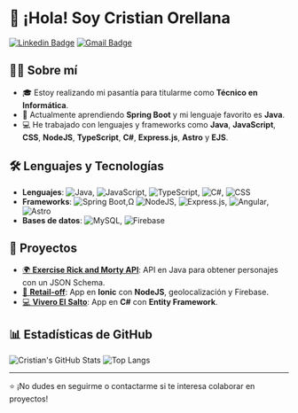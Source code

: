 # 👋 ¡Hola! Soy Cristian Orellana

[![Linkedin Badge](https://img.shields.io/badge/-CristianOrellana-blue?style=flat-square&logo=Linkedin&logoColor=white&link=https://www.linkedin.com/)](https://www.linkedin.com/) 
[![Gmail Badge](https://img.shields.io/badge/-cristianorellana@gmail.com-c14438?style=flat-square&logo=Gmail&logoColor=white&link=mailto:cristianorellana@gmail.com)](mailto:cristianorellana@gmail.com)

## 🙋‍♂️ Sobre mí

- 🎓 Estoy realizando mi pasantía para titularme como **Técnico en Informática**.
- 🌱 Actualmente aprendiendo **Spring Boot** y mi lenguaje favorito es **Java**.
- 💻 He trabajado con lenguajes y frameworks como **Java**, **JavaScript**, **CSS**, **NodeJS**, **TypeScript**, **C#**, **Express.js**, **Astro** y **EJS**.

## 🛠️ Lenguajes y Tecnologías

- **Lenguajes**: ![Java](https://img.shields.io/badge/-Java-007396?style=flat-square&logo=java&logoColor=white), ![JavaScript](https://img.shields.io/badge/-JavaScript-F7DF1E?style=flat-square&logo=javascript&logoColor=black), ![TypeScript](https://img.shields.io/badge/-TypeScript-3178C6?style=flat-square&logo=typescript&logoColor=white), ![C#](https://img.shields.io/badge/-C%23-239120?style=flat-square&logo=c-sharp&logoColor=white), ![CSS](https://img.shields.io/badge/-CSS3-1572B6?style=flat-square&logo=css3&logoColor=white)
- **Frameworks**: ![Spring Boot](https://img.shields.io/badge/-Spring%20Boot-6DB33F?style=flat-square&logo=spring-boot&logoColor=white),Ω ![NodeJS](https://img.shields.io/badge/-Node.js-339933?style=flat-square&logo=node.js&logoColor=white), ![Express.js](https://img.shields.io/badge/-Express.js-000000?style=flat-square&logo=express&logoColor=white), ![Angular](https://img.shields.io/badge/-Angular-DD0031?style=flat-square&logo=angular&logoColor=white), ![Astro](https://img.shields.io/badge/-Astro-FF5D01?style=flat-square&logo=astro&logoColor=white)
- **Bases de datos**: ![MySQL](https://img.shields.io/badge/-MySQL-4479A1?style=flat-square&logo=mysql&logoColor=white), ![Firebase](https://img.shields.io/badge/-Firebase-FFCA28?style=flat-square&logo=firebase&logoColor=white)

## 🚀 Proyectos

- [🌍 **Exercise Rick and Morty API**](https://github.com/CristianOrellanna/Exercise-RickAndMorty-Api): API en Java para obtener personajes con un JSON Schema.
- [📱 **Retail-off**](https://github.com/CristianOrellanna/Retail-off): App en **Ionic** con **NodeJS**, geolocalización y Firebase.
- [💻 **Vivero El Salto**](https://github.com/CristianOrellanna/Vivero-ElSalto): App en **C#** con **Entity Framework**.

## 📊 Estadísticas de GitHub

![Cristian's GitHub Stats](https://github-readme-stats.vercel.app/api?username=CristianOrellanna&show_icons=true&theme=radical)
![Top Langs](https://github-readme-stats.vercel.app/api/top-langs/?username=CristianOrellanna&layout=compact&theme=radical)

---

⭐️ ¡No dudes en seguirme o contactarme si te interesa colaborar en proyectos!
